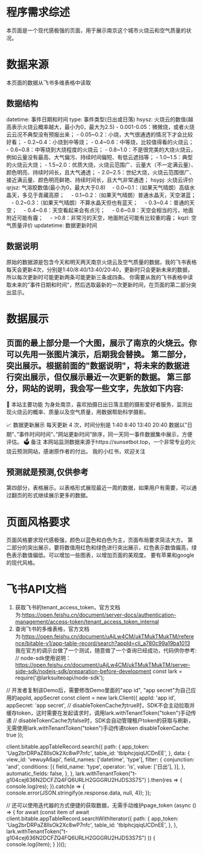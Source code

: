 # 程序需求综述
本页面是一个现代感极强的页面，用于展示南京这个城市火烧云和空气质量的状况。

# 数据来源
本页面的数据从飞书多维表格中读取

## 数据结构
datetime: 事件日期和时间
type: 事件类型(日出或日落)
hsysz: 火烧云的数值(越高表示火烧云概率越大，最小为0，最大为2.5)
        - 0.001-0.05：微微烧，或者火烧云云况不典型没有预报出来；
        - 0.05~0.2：小烧，大气很通透的情况下才会比较好看；
        - 0.2~0.4：小烧到中等烧；
        - 0.4~0.6：中等烧，比较值得看的火烧云；
        - 0.6~0.8：中等烧到大烧程度的火烧云；
        - 0.8~1.0：不是很完美的大烧火烧云，例如云量没有最高、大气偏污、持续时间偏短、有低云遮挡等；
        - 1.0~1.5：典型的火烧云大烧；
        - 1.5~2.0：优质大烧，火烧云范围广、云量大（不一定满云量）、颜色明亮、持续时间长，且大气通透；
        - 2.0~2.5：世纪大烧，火烧云范围很广、接近满云量、颜色明亮鲜艳、持续时间长，且大气非常通透；
hsypj: 火烧云评价
qrjsz: 气溶胶数值(最小为0，最大大于0.8)
     - 0.0~0.1：（如果天气晴朗）高级水晶天，多见于青藏高原；
     - 0.1~0.2：（如果天气晴朗）普通水晶天，天空湛蓝；
     - 0.2~0.3：（如果天气晴朗）不算水晶天但也有蓝天；
     - 0.3~0.4：普通的天空；
     - 0.4~0.6：天空看起来会有点污；
     - 0.6~0.8：天空会相当的污，地面附近可能有霾；
     - >0.8：非常污的天空，地面附近可能有比较重的霾；
kqzl: 空气质量评价
updatetime: 数据更新时间

## 数据说明
原始的数据源是包含今天和明天两天南京火烧云及空气质量的数据，我的飞书表格每天会更新4次，分别是1:40/8:40/13:40/20:40，更新时只会更新未来的数据，所以每次更新时可能更新两条可能更新三条或四条。
你需要从我的飞书表格中读取未来的"事件日期和时间"，然后选取最新的一次更新时间，在页面的第二部分突出显示。


# 数据展示
页面的最上部分是一个大图，展示了南京的火烧云。你可以先用一张图片演示，后期我会替换。
第二部分，突出展示。根据前面的"数据说明"，将未来的数据进行突出展示，但仅展示最近一次更新的数据。
第三部分，网站的说明，我会写一些文字，先放如下内容:
-----
🧾 本站主要功能
为身处南京，喜欢拍摄日出日落主题的摄影爱好者服务，监测出现火烧云的概率、质量以及空气质量，用数据帮助科学摄影。

📈 数据更新展示
每天更新 4 次，时间分别是 1:40 8:40 13:40 20:40
数据以”日期”、”事件时间时间”、”网站更新时间”排序，同一天同一事件数据集中展示，方便评估。
🗳️ 备注
本网站监测数据来源于https://sunsetbot.top，一个非常专业的火烧云预测网站，感谢原作者的付出。
我的小红书，欢迎关注

预测就是预测,仅供参考
-----

第四部分，表格展示。以表格形式展现最近一周的数据，如果用户有需要，可以通过翻页的形式继续展示更多的数据。


# 页面风格要求
页面风格要求现代感极强，颜色以蓝色和白色为主，页面布局要求简洁大方。
第二部分的突出展示，要将数值用红色和绿色进行突出展示，红色表示数值偏高，绿色表示数值偏低。可以增加一些图表，以增加页面的美观度。
要有苹果和google的现代风格。


# 飞书API文档
1. 获取飞书的tenant_access_token，官方文档为:https://open.feishu.cn/document/server-docs/authentication-management/access-token/tenant_access_token_internal
2. 查询飞书的多维表格，官方文档为:https://open.feishu.cn/document/uAjLw4CM/ukTMukTMukTM/reference/bitable-v1/app-table-record/search?appId=cli_a780c99a19ba1013
我在官方的调示台做了一个测试，随意做了一个查询已经成功，代码供你参考:
// node-sdk使用说明：https://open.feishu.cn/document/uAjLw4CM/ukTMukTMukTM/server-side-sdk/nodejs-sdk/preparation-before-development
const lark = require('@larksuiteoapi/node-sdk');

// 开发者复制该Demo后，需要修改Demo里面的"app id", "app secret"为自己应用的appId, appSecret
const client = new lark.Client({
	appId: 'app id',
	appSecret: 'app secret',
	// disableTokenCache为true时，SDK不会主动拉取并缓存token，这时需要在发起请求时，调用lark.withTenantToken("token")手动传递
	// disableTokenCache为false时，SDK会自动管理租户token的获取与刷新，无需使用lark.withTenantToken("token")手动传递token
	disableTokenCache: true
});

client.bitable.appTableRecord.search({
		path: {
			app_token: 'Uag2brDRPaZ8llsOk2Xc8wP7nfc',
			table_id: 'tblphcjqiqUCDnEE',
		},
		data: {
			view_id: 'vewuyA6api',
			field_names: ['datetime', 'type'],
			filter: {
				conjunction: 'and',
				conditions: [{
					field_name: 'type',
					operator: 'is',
					value: ['日出'],
				}],
			},
			automatic_fields: false,
		},
	},
	lark.withTenantToken("t-g104cej636N2DCFZQ4FQ6URLH2GGGRU2HJDS3S7S")
).then(res => {
	console.log(res);
}).catch(e => {
	console.error(JSON.stringify(e.response.data, null, 4));
});

// 还可以使用迭代器的方式便捷的获取数据，无需手动维护page_token
(async () => {
	for await (const item of await client.bitable.appTableRecord.searchWithIterator({
			path: {
				app_token: 'Uag2brDRPaZ8llsOk2Xc8wP7nfc',
				table_id: 'tblphcjqiqUCDnEE',
			},
		},
		lark.withTenantToken("t-g104cej636N2DCFZQ4FQ6URLH2GGGRU2HJDS3S7S")
	)) {
		console.log(item);
	}
})();


